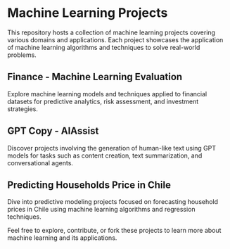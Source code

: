 
# Machine Learning Projects

This repository hosts a collection of machine learning projects covering various domains and applications. Each project showcases the application of machine learning algorithms and techniques to solve real-world problems.

## Finance - Machine Learning Evaluation

Explore machine learning models and techniques applied to financial datasets for predictive analytics, risk assessment, and investment strategies.

## GPT Copy - AIAssist

Discover projects involving the generation of human-like text using GPT models for tasks such as content creation, text summarization, and conversational agents.

## Predicting Households Price in Chile

Dive into predictive modeling projects focused on forecasting household prices in Chile using machine learning algorithms and regression techniques.

Feel free to explore, contribute, or fork these projects to learn more about machine learning and its applications.


